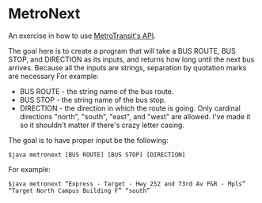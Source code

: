 # MetroNext
An exercise in how to use [MetroTransit's API](http://svc.metrotransit.org/).

The goal here is to create a program that will take a BUS ROUTE, BUS STOP, and DIRECTION as its inputs, and
returns how long until the next bus arrives. Because all the inputs are strings, separation by quotation marks are necessary
For example:

* BUS ROUTE - the string name of the bus route.
* BUS STOP - the string name of the bus stop.
* DIRECTION - the direction in which the route is going. Only cardinal directions "north", "south", "east", and "west" are allowed.
I've made it so it shouldn't matter if there's crazy letter casing.

The goal is to have proper input be the following:
```
$java metronext [BUS ROUTE] [BUS STOP] [DIRECTION]
```
For example:
```
$java metronext “Express - Target - Hwy 252 and 73rd Av P&R - Mpls” “Target North Campus Building F” “south”
```
